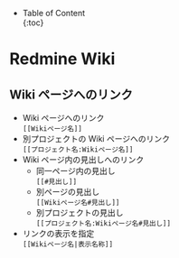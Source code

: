 - Table of Content  
{:toc}

# Redmine Wiki

## Wiki ページへのリンク

* Wiki ページへのリンク  
  `[[Wikiページ名]]`
* 別プロジェクトの Wiki ページへのリンク  
  `[[プロジェクト名:Wikiページ名]]`
* Wiki ページ内の見出しへのリンク  
  * 同一ページ内の見出し  
    `[[#見出し]]`
  * 別ページの見出し  
    `[[Wikiページ名#見出し]]`
  * 別プロジェクトの見出し  
    `[[プロジェクト名:Wikiページ名#見出し]]`
* リンクの表示を指定  
  `[[Wikiページ名|表示名称]]`


